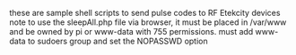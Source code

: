 these are sample shell scripts to send pulse codes to RF Etekcity devices
note to use the sleepAll.php file via browser, it must be placed in /var/www and be owned by pi or www-data with 755 permissions.
must add www-data to sudoers group and set the NOPASSWD option
